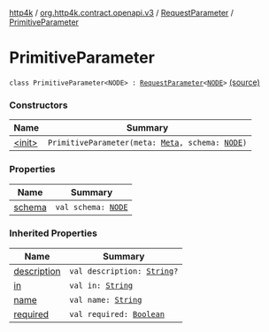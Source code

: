 [http4k](../../../index.md) / [org.http4k.contract.openapi.v3](../../index.md) / [RequestParameter](../index.md) / [PrimitiveParameter](./index.md)

# PrimitiveParameter

`class PrimitiveParameter<NODE> : `[`RequestParameter`](../index.md)`<`[`NODE`](index.md#NODE)`>` [(source)](https://github.com/http4k/http4k/blob/master/http4k-contract/src/main/kotlin/org/http4k/contract/openapi/v3/model.kt#L105)

### Constructors

| Name | Summary |
|---|---|
| [&lt;init&gt;](-init-.md) | `PrimitiveParameter(meta: `[`Meta`](../../../org.http4k.lens/-meta/index.md)`, schema: `[`NODE`](index.md#NODE)`)` |

### Properties

| Name | Summary |
|---|---|
| [schema](schema.md) | `val schema: `[`NODE`](index.md#NODE) |

### Inherited Properties

| Name | Summary |
|---|---|
| [description](../description.md) | `val description: `[`String`](https://kotlinlang.org/api/latest/jvm/stdlib/kotlin/-string/index.html)`?` |
| [in](../in.md) | `val in: `[`String`](https://kotlinlang.org/api/latest/jvm/stdlib/kotlin/-string/index.html) |
| [name](../name.md) | `val name: `[`String`](https://kotlinlang.org/api/latest/jvm/stdlib/kotlin/-string/index.html) |
| [required](../required.md) | `val required: `[`Boolean`](https://kotlinlang.org/api/latest/jvm/stdlib/kotlin/-boolean/index.html) |
